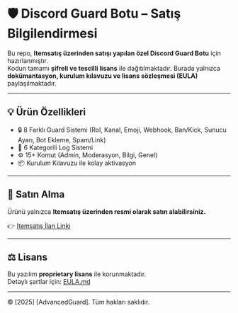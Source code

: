 # 🛡 Discord Guard Botu – Satış Bilgilendirmesi

Bu repo, **Itemsatış üzerinden satışı yapılan özel Discord Guard Botu** için hazırlanmıştır.  
Kodun tamamı **şifreli ve tescilli lisans** ile dağıtılmaktadır. Burada yalnızca **dokümantasyon, kurulum kılavuzu ve lisans sözleşmesi (EULA)** paylaşılmaktadır.  

---

## 💡 Ürün Özellikleri
- 🔒 8 Farklı Guard Sistemi (Rol, Kanal, Emoji, Webhook, Ban/Kick, Sunucu Ayarı, Bot Ekleme, Spam/Link)  
- 📑 6 Kategorili Log Sistemi  
- ⚙️ 15+ Komut (Admin, Moderasyon, Bilgi, Genel)  
- 📦 Kurulum Kılavuzu ile kolay aktivasyon  
---

## 🛒 Satın Alma
Ürünü yalnızca **Itemsatış üzerinden resmi olarak satın alabilirsiniz.**

👉 [Itemsatış İlan Linki]([https://www.itemsatis.com/](https://www.itemsatis.com/discord/profesyonel-discord-guard-bot-4305669.html))  

---

## ⚖️ Lisans
Bu yazılım **proprietary lisans** ile korunmaktadır.  
Detaylı şartlar için: [EULA.md](./EULA.md)

---

© [2025] [AdvancedGuard]. Tüm hakları saklıdır.
